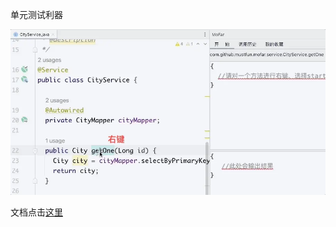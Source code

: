 
单元测试利器

![简介](intro.webp)


文档点击<a href="https://mofar.readthedocs.io/en/latest/intro/intro.html">这里</a>
